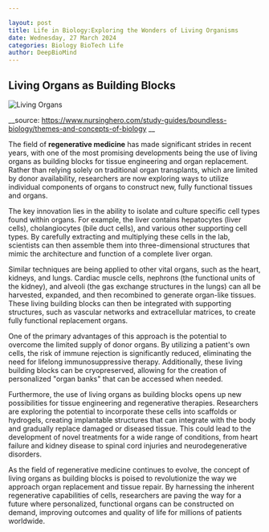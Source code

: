 ```yaml
---

layout: post
title: Life in Biology:Exploring the Wonders of Living Organisms 
date: Wednesday, 27 March 2024
categories: Biology BioTech Life
author: DeepBioMind
---
```


## Living Organs as Building Blocks


![Living Organs](https://assets.coursehero.com/study-guides/lumen/images/boundless-biology/themes-and-concepts-of-biology/figure-01-02-091.jpeg)

__source: https://www.nursinghero.com/study-guides/boundless-biology/themes-and-concepts-of-biology __

The field of **regenerative medicine** has made significant strides in recent years, with one of the most promising developments being the use of living organs as building blocks for tissue engineering and organ replacement. Rather than relying solely on traditional organ transplants, which are limited by donor availability, researchers are now exploring ways to utilize individual components of organs to construct new, fully functional tissues and organs.

The key innovation lies in the ability to isolate and culture specific cell types found within organs. For example, the liver contains hepatocytes (liver cells), cholangiocytes (bile duct cells), and various other supporting cell types. By carefully extracting and multiplying these cells in the lab, scientists can then assemble them into three-dimensional structures that mimic the architecture and function of a complete liver organ.

Similar techniques are being applied to other vital organs, such as the heart, kidneys, and lungs. Cardiac muscle cells, nephrons (the functional units of the kidney), and alveoli (the gas exchange structures in the lungs) can all be harvested, expanded, and then recombined to generate organ-like tissues. These living building blocks can then be integrated with supporting structures, such as vascular networks and extracellular matrices, to create fully functional replacement organs.

One of the primary advantages of this approach is the potential to overcome the limited supply of donor organs. By utilizing a patient's own cells, the risk of immune rejection is significantly reduced, eliminating the need for lifelong immunosuppressive therapy. Additionally, these living building blocks can be cryopreserved, allowing for the creation of personalized "organ banks" that can be accessed when needed.

Furthermore, the use of living organs as building blocks opens up new possibilities for tissue engineering and regenerative therapies. Researchers are exploring the potential to incorporate these cells into scaffolds or hydrogels, creating implantable structures that can integrate with the body and gradually replace damaged or diseased tissue. This could lead to the development of novel treatments for a wide range of conditions, from heart failure and kidney disease to spinal cord injuries and neurodegenerative disorders.

As the field of regenerative medicine continues to evolve, the concept of living organs as building blocks is poised to revolutionize the way we approach organ replacement and tissue repair. By harnessing the inherent regenerative capabilities of cells, researchers are paving the way for a future where personalized, functional organs can be constructed on demand, improving outcomes and quality of life for millions of patients worldwide.
